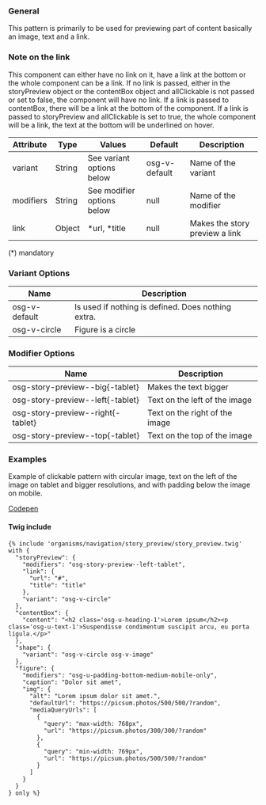 ### General
This pattern is primarily to be used for previewing part of content basically an image, text and a link.

### Note on the link
This component can either have no link on it, have a link at the bottom or the whole component can be a link.
If no link is passed, either in the storyPreview object or the contentBox object and allClickable is not passed or set to false, the component will have no link.
If a link is passed to contentBox, there will be a link at the bottom of the component.
If a link is passed to storyPreview and allClickable is set to true, the whole component will be a link, the text at the bottom will be underlined on hover.


| Attribute | Type | Values | Default | Description |
|---|---|---|---|---|
| variant | String | See variant options below | osg-v-default | Name of the variant |
| modifiers | String | See modifier options below | null | Name of the modifier |
| link | Object | *url, *title | null | Makes the story preview a link |

(*) mandatory

### Variant Options
| Name | Description |
|------|-------------|
| osg-v-default | Is used if nothing is defined. Does nothing extra. |
| osg-v-circle | Figure is a circle |

### Modifier Options
| Name | Description |
|------|-------------|
| osg-story-preview--big{-tablet} | Makes the text bigger |
| osg-story-preview--left{-tablet} | Text on the left of the image |
| osg-story-preview--right{-tablet} | Text on the right of the image |
| osg-story-preview--top{-tablet} | Text on the top of the image |

### Examples

Example of clickable pattern with circular image, text on the left of the image on tablet and bigger resolutions, and with padding below the image on mobile.

[Codepen](https://codepen.io/oslokommune/pen/Gejwvv)

#### Twig include

```twig
{% include 'organisms/navigation/story_preview/story_preview.twig' with {
  "storyPreview": {
    "modifiers": "osg-story-preview--left-tablet",
    "link": {
      "url": "#",
      "title": "title"
    },
    "variant": "osg-v-circle"
  },
  "contentBox": {
    "content": "<h2 class='osg-u-heading-1'>Lorem ipsum</h2><p class='osg-u-text-1'>Suspendisse condimentum suscipit arcu, eu porta ligula.</p>"
  },
  "shape": {
    "variant": "osg-v-circle osg-v-image"
  },
  "figure": {
    "modifiers": "osg-u-padding-bottom-medium-mobile-only",
    "caption": "Dolor sit amet",
    "img": {
      "alt": "Lorem ipsum dolor sit amet.",
      "defaultUrl": "https://picsum.photos/500/500/?random",
      "mediaQueryUrls": [
        {
          "query": "max-width: 768px",
          "url": "https://picsum.photos/300/300/?random"
        },
        {
          "query": "min-width: 769px",
          "url": "https://picsum.photos/500/500/?random"
        }
      ]
    }
  }
} only %}
```
